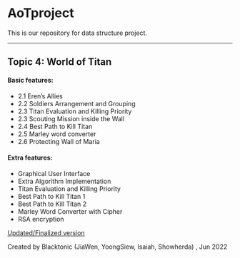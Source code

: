 # AoTproject

This is our repository for data structure project.

---

## Topic 4: World of Titan

#### Basic features:
- 2.1 Eren’s Allies
- 2.2 Soldiers Arrangement and Grouping
- 2.3 Titan Evaluation and Killing Priority
- 2.3 Scouting Mission inside the Wall
- 2.4 Best Path to Kill Titan
- 2.5 Marley word converter
- 2.6 Protecting Wall of Maria

#### Extra features:
- Graphical User Interface	
- Extra Algorithm Implementation	
- Titan Evaluation and Killing Priority	
- Best Path to Kill Titan 1	
- Best Path to Kill Titan 2	
- Marley Word Converter with Cipher
- RSA encryption


[Updated/Finalized version](https://github.com/utsusemi82/AoTproject/blob/master/G804_Blacktonic.zip)

Created by Blacktonic (JiaWen, YoongSiew, Isaiah, Showherda) , Jun 2022



